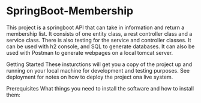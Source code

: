 # SpringBoot-Membership
This project is a springboot API that can take in information and return a membership list. 
It consists of one entity class, a rest controller class and a service class. 
There is also testing for the service and controller classes.
It can be used with h2 console, and SQL to generate databases. 
It can also be used with Postman to generate webpages on a local tomcat server. 

Getting Started
These insturctions will get you a copy of the project up and running on your local machine for development and testing purposes.
See deployment for notes on how to deploy the project ona  live system. 

Prerequisites
What things you need to install the software and how to install them:
